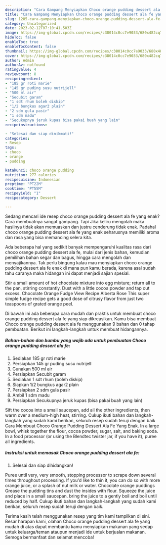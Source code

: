 ```yaml
---
description: "Cara Gampang Menyiapkan Choco orange pudding dessert ala fe yang Enak Banget"
title: "Cara Gampang Menyiapkan Choco orange pudding dessert ala fe yang Enak Banget"
slug: 1285-cara-gampang-menyiapkan-choco-orange-pudding-dessert-ala-fe-yang-enak-banget
category: Uncategorized
date: 2023-02-12T07:10:41.503Z
image: https://img-global.cpcdn.com/recipes/c38014c0cc7e9033/680x482cq70/choco-orange-pudding-dessert-ala-fe-foto-resep-utama.jpg
hideToc: false
enableToc: true
enableTocContent: false
thumbnail: https://img-global.cpcdn.com/recipes/c38014c0cc7e9033/680x482cq70/choco-orange-pudding-dessert-ala-fe-foto-resep-utama.jpg
cover: https://img-global.cpcdn.com/recipes/c38014c0cc7e9033/680x482cq70/choco-orange-pudding-dessert-ala-fe-foto-resep-utama.jpg
author: Admin
authorAv: notfound
ratingvalue: 4
reviewcount: 8
recipeingredient:
- "185 gr roti marie"
- "145 gr puding susu nutrijell"
- "500 ml air"
- "Secubit garam"
- "1 sdt rhum boleh diskip"
- "1/2 bungkus agar2 plain"
- "2 sdm gula pasir"
- "1 sdm madu"
- "Secukupnya jeruk kupas bisa pakai buah yang lain"
recipeinstructions:

- "Selesai dan siap dinikmati!"
categories:
- Resep
tags:
- choco
- orange
- pudding

katakunci: choco orange pudding 
nutrition: 277 calories
recipecuisine: Indonesian
preptime: "PT22M"
cooktime: "PT55M"
recipeyield: "1"
recipecategory: Dessert

---
```



Sedang mencari ide resep choco orange pudding dessert ala fe yang enak? Cara membuatnya sangat gampang. Tapi Jika keliru mengolah maka hasilnya tidak akan memuaskan dan justru cenderung tidak enak. Padahal choco orange pudding dessert ala fe yang enak seharusnya memiliki aroma dan rasa yang bisa memancing selera kita.


Ada beberapa hal yang sedikit banyak mempengaruhi kualitas rasa dari choco orange pudding dessert ala fe, mulai dari jenis bahan, kemudian pemilihan bahan segar dan bagus, hingga cara mengolah dan menyajikannya. Tak perlu bingung kalau mau menyiapkan choco orange pudding dessert ala fe enak di mana pun kamu berada, karena asal sudah tahu caranya maka hidangan ini dapat menjadi sajian spesial.

Stir a small amount of hot chocolate mixture into egg mixture; return all to the pan, stirring constantly. Dust with a little cocoa powder and tap out excess. Chocolate Orange Fudge View Recipe Alberta Rose This super simple fudge recipe gets a good dose of citrusy flavor from just two teaspoons of grated orange peel.


Di bawah ini ada beberapa cara mudah dan praktis untuk membuat choco orange pudding dessert ala fe yang siap dikreasikan. Kamu bisa membuat Choco orange pudding dessert ala fe menggunakan 9 bahan dan 0 tahap pembuatan. Berikut ini langkah-langkah untuk membuat hidangannya.

<!--inarticleads1-->

##### Bahan-bahan dan bumbu yang wajib ada untuk pembuatan Choco orange pudding dessert ala fe:

1. Sediakan 185 gr roti marie
1. Persiapkan 145 gr puding susu nutrijell
1. Gunakan 500 ml air
1. Persiapkan Secubit garam
1. Sediakan 1 sdt rhum (boleh diskip)
1. Siapkan 1/2 bungkus agar2 plain
1. Persiapkan 2 sdm gula pasir
1. Ambil 1 sdm madu
1. Persiapkan Secukupnya jeruk kupas (bisa pakai buah yang lain)


Sift the cocoa into a small saucepan, add all the other ingredients, then warm over a medium-high heat, stirring. Cukup ikuti bahan dan langkah-langkah yang sudah kami berikan, seluruh resep sudah teruji dengan baik Cara Membuat Choco Orange Pudding Dessert Ala Fe Yang Enak. In a large bowl, whisk together the flour, cocoa powder, sugar, salt, and baking soda. In a food processor (or using the Blendtec twister jar, if you have it), puree all ingredients. 

<!--inarticleads2-->

##### Instruksi untuk memasak Choco orange pudding dessert ala fe:


1. Selesai dan siap dihidangkan!

Puree until very, very smooth, stopping processor to scrape down several times throughout processing. If you&#39;d like to thin it, you can do so with more orange juice, or a splash of nut milk or water. Chocolate orange puddings Grease the pudding tins and dust the insides with flour. Squeeze the juice and place in a small saucepan. bring the juice to a gently boil and boil until reduced by half. Cukup ikuti bahan dan langkah-langkah yang sudah kami berikan, seluruh resep sudah teruji dengan baik. 

Terima kasih telah menggunakan resep yang tim kami tampilkan di sini. Besar harapan kami, olahan Choco orange pudding dessert ala fe yang mudah di atas dapat membantu kamu menyiapkan makanan yang sedap untuk keluarga/teman ataupun menjadi ide untuk berjualan makanan. Semoga bermanfaat dan selamat mencoba!
